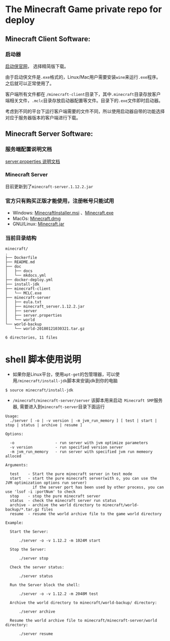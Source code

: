 # The Minecraft Game private repo for deploy

## Minecraft Client Software:

### 启动器

[启动侠官网](http://www.qidongxia.com)， 选择精简版下载。

由于启动侠文件是`.exe`格式的，Linux/Mac用户需要安装`wine`来运行`.exe`程序。之后就可以正常使用了。

客户端所有文件都在 `/minecraft-client`目录下，其中`.minecraft`目录存放客户端相关文件，`.mclc`目录存放启动器配置等文件。目录下的`.exe`文件即时启动器。

考虑到不同的平台下运行客户端需要的文件不同，所以使用启动器自带的功能选择对应于服务器版本的客户端进行下载。

## Minecraft Server Software:

### 服务端配置说明文档

[server.properties 说明文档](http://minecraft.gamepedia.com/Server.properties)

### Minecraft Server

目前更新到了`minecraft-server.1.12.2.jar`

### 官方只有购买正版才能使用，注册帐号只能试用

* Windows: [MinecraftInstaller.msi](https://launcher.mojang.com/download/MinecraftInstaller.msi) 、[Minecraft.exe](https://s3.amazonaws.com/Minecraft.Download/launcher/Minecraft.exe)
* MacOs: [Minecraft.dmg](https://s3.amazonaws.com/Minecraft.Download/launcher/Minecraft.dmg) 
* GNU/Linux: [Minecraft.jar](https://s3.amazonaws.com/Minecraft.Download/launcher/Minecraft.jar)

### 当前目录结构

```
minecraft/
.
├── Dockerfile
├── README.md
├── doc
│   ├── docs
│   └── mkdocs.yml
├── docker-deploy.yml
├── install-jdk
├── minecraft-client
│   └── MCLC.exe
├── minecraft-server
│   ├── eula.txt
│   ├── minecraft_server.1.12.2.jar
│   ├── server
│   ├── server.properties
│   └── world
└── world-backup
    └── world-20180121030321.tar.gz

6 directories, 11 files
```

# shell 脚本使用说明

- 如果你是Linux平台，使用`apt-get`的包管理器，可以使用`/minecraft/install-jdk`脚本来安装jdk到你的电脑

```
$ source minecraft/install-jdk
```

- `/minecraft/minecraft-server/server` 该脚本用来启动` Minecraft SMP`服务器, 需要进入到`minecraft-server`目录下面运行

```
Usage:
  ./server [ -o | -v version | -m jvm_run_memory ] [ test | start | stop | status | archive | resume ]

Options:

  -o                  - run server with jvm optimize parameters
  -v version          - run specified version server
  -m jvm_run_memory   - run server with specified jvm run memeory alloced

Arguments:

  test    - Start the pure minecraft server in test mode
  start   - start the pure minecraft server(with o, you can use the JVM optimization options run server)
            if the server port has been used by other process, you can use 'lsof -i :portNum' to check
  stop    - stop the pure minecraft server
  status  - check the minecraft server run status
  archive - archive the world directory to minecraft/world-backup/*.tar.gz files
  resume  - resume the world archive file to the game world directory

Example:

  Start the Server:

      ./server -o -v 1.12.2 -m 1024M start

  Stop the Server:

      ./server stop

  Check the server status:

      ./server status

  Run the Server block the shell:

      ./server -o -v 1.12.2 -m 2048M test

  Archive the world directory to minecraft/world-backup/ directory:

      ./server archive

  Resume the world archive file to minecraft/minecraft-server/world directory:

      ./server resume
```


